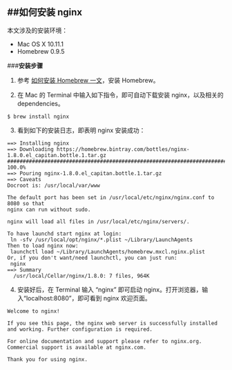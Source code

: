 ##**如何安装 nginx**
---

本文涉及的安装环境：
* Mac OS X 10.11.1
* Homebrew 0.9.5

###**安装步骤**

1. 参考 [如何安装 Homebrew 一文](https://github.com/yunba/docs/blob/master/support/knowledge_base/Install_Homebrew.md)，安装 Homebrew。

2. 在 Mac 的 Terminal 中输入如下指令，即可自动下载安装 nginx，以及相关的 dependencies。
 ```
$ brew install nginx
```

3. 看到如下的安装日志，即表明 nginx 安装成功：

 ```
==> Installing nginx
==> Downloading https://homebrew.bintray.com/bottles/nginx-1.8.0.el_capitan.bottle.1.tar.gz
######################################################################## 100.0%
==> Pouring nginx-1.8.0.el_capitan.bottle.1.tar.gz
==> Caveats
Docroot is: /usr/local/var/www

The default port has been set in /usr/local/etc/nginx/nginx.conf to 8080 so that
nginx can run without sudo.

nginx will load all files in /usr/local/etc/nginx/servers/.

To have launchd start nginx at login:
  ln -sfv /usr/local/opt/nginx/*.plist ~/Library/LaunchAgents
Then to load nginx now:
  launchctl load ~/Library/LaunchAgents/homebrew.mxcl.nginx.plist
Or, if you don't want/need launchctl, you can just run:
  nginx
==> Summary
   /usr/local/Cellar/nginx/1.8.0: 7 files, 964K
```

4. 安装好后，在 Terminal 输入 “nginx” 即可启动 nginx。打开浏览器，输入“localhost:8080”，即可看到 nginx 欢迎页面。

 ```
Welcome to nginx!

If you see this page, the nginx web server is successfully installed and working. Further configuration is required.

For online documentation and support please refer to nginx.org.
Commercial support is available at nginx.com.

Thank you for using nginx.
```
